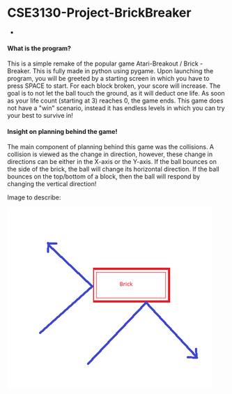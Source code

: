 # CSE3130-Project-BrickBreaker
-
#### What is the program?

This is a simple remake of the popular game Atari-Breakout / Brick - Breaker. This is fully made in python using pygame. Upon launching the program, you will be greeted by a starting screen in which you have to press SPACE to start. For each block broken, your score will increase. The goal is to not let the ball touch the ground, as it will deduct one life. As soon as your life count (starting at 3) reaches 0, the game ends. This game does not have a "win" scenario, instead it has endless levels in which you can try your best to survive in!

#### Insight on planning behind the game!

The main component of planning behind this game was the collisions. A collision is viewed as the change in direction, however, these change in directions can be either in the X-axis or the Y-axis. If the ball bounces on the side of the brick, the ball will change its horizontal direction. If the ball bounces on the top/bottom of a block, then the ball will respond by changing the vertical direction! 

Image to describe:

<img src="Images/explain.png" >

